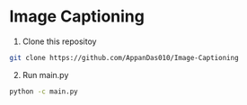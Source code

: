 # Image Captioning

1. Clone this repositoy
```bash
git clone https://github.com/AppanDas010/Image-Captioning
``` 
2. Run main.py
```bash
python -c main.py
```


